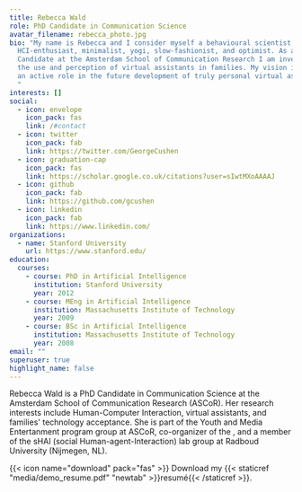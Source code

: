 ```yaml
---
title: Rebecca Wald
role: PhD Candidate in Communication Science
avatar_filename: rebecca_photo.jpg
bio: "My name is Rebecca and I consider myself a behavioural scientist,
  HCI-enthusiast, minimalist, yogi, slow-fashionist, and optimist. As a PhD
  Candidate at the Amsterdam School of Communication Research I am investigating
  the use and perception of virtual assistants in families. My vision is to play
  an active role in the future development of truly personal virtual assistants.
  "
interests: []
social:
  - icon: envelope
    icon_pack: fas
    link: /#contact
  - icon: twitter
    icon_pack: fab
    link: https://twitter.com/GeorgeCushen
  - icon: graduation-cap
    icon_pack: fas
    link: https://scholar.google.co.uk/citations?user=sIwtMXoAAAAJ
  - icon: github
    icon_pack: fab
    link: https://github.com/gcushen
  - icon: linkedin
    icon_pack: fab
    link: https://www.linkedin.com/
organizations:
  - name: Stanford University
    url: https://www.stanford.edu/
education:
  courses:
    - course: PhD in Artificial Intelligence
      institution: Stanford University
      year: 2012
    - course: MEng in Artificial Intelligence
      institution: Massachusetts Institute of Technology
      year: 2009
    - course: BSc in Artificial Intelligence
      institution: Massachusetts Institute of Technology
      year: 2008
email: ""
superuser: true
highlight_name: false
---
```

Rebecca Wald is a PhD Candidate in Communication Science at the Amsterdam School of Communication Research (ASCoR). Her research interests include Human-Computer Interaction, virtual assistants, and families' technology acceptance. She is part of the Youth and Media Entertanment program group at ASCoR, co-organizer of the , and a member of the sHAI (social Human-agent-Interaction) lab group at Radboud University (Nijmegen, NL). 

{{< icon name="download" pack="fas" >}} Download my {{< staticref "media/demo_resume.pdf" "newtab" >}}resumé{{< /staticref >}}.